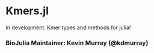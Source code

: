 # Kmers.jl
In development: Kmer types and methods for julia!

### BioJulia Maintainer: Kevin Murray (@kdmurray)
